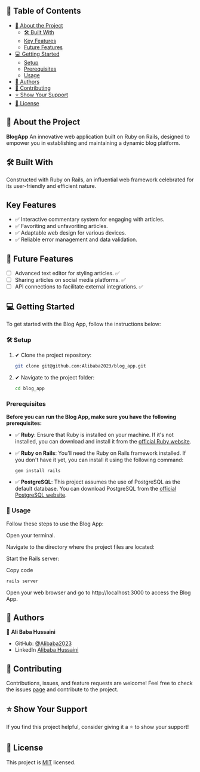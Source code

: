 
## 📗 Table of Contents

- [📖 About the Project](#about-project)
  - [🛠 Built With](#built-with)
  - [Key Features](#key-features)
  - [Future Features](#future-project)
- [💻 Getting Started](#getting-started)
  - [Setup](#setup)
  - [Prerequisites](#prerequisites)
  - [Usage](#usage)
- [👥 Authors](#authors)
- [🤝 Contributing](#contributing)
- [⭐️ Show Your Support](#support)
- [📜 License](#license)

## 📖 About the Project <a name="about-project"></a>

**BlogApp** An innovative web application built on Ruby on Rails, designed to empower you in establishing and maintaining a dynamic blog platform.


## 🛠 Built With <a name="built-with"></a>

Constructed with Ruby on Rails, an influential web framework celebrated for its user-friendly and efficient nature.


##  Key Features <a name="key-features"></a>

- ✅ Interactive commentary system for engaging with articles.
- ✅ Favoriting and unfavoriting articles.
- ✅ Adaptable web design for various devices.
- ✅ Reliable error management and data validation.


## 🔭 Future Features <a name="future-project"></a>
- [ ] Advanced text editor for styling articles. ✅
- [ ] Sharing articles on social media platforms. ✅
- [ ] API connections to facilitate external integrations. ✅

## 💻 Getting Started <a name="getting-started"></a>

To get started with the Blog App, follow the instructions below:

### 🛠 Setup <a name="setup"></a>

1. ✔ Clone the project repository:

   ```bash
   git clone git@github.com:Alibaba2023/blog_app.git
    ```
2. ✔ Navigate to the project folder:

    ```bash
    cd blog_app
    ```


### Prerequisites <a name="prerequisites"></a>
**Before you can run the Blog App, make sure you have the following prerequisites:**

- ✅ **Ruby**: Ensure that Ruby is installed on your machine. If it's not installed, you can download and install it from the [official Ruby website](https://www.ruby-lang.org/en/documentation/installation/).

- ✅ **Ruby on Rails**: You'll need the Ruby on Rails framework installed. If you don't have it yet, you can install it using the following command:
  ```
  gem install rails
  ```
- ✅ **PostgreSQL**: This project assumes the use of PostgreSQL as the default database. You can download PostgreSQL from the [official PostgreSQL website](https://www.postgresql.org/download/).


### 📖 Usage <a name="usage"></a>
Follow these steps to use the Blog App:

Open your terminal.

Navigate to the directory where the project files are located:

Start the Rails server:

Copy code
```bash
rails server
```
Open your web browser and go to http://localhost:3000 to access the Blog App.

## 👥 Authors <a name="authors"></a>

👤 **Ali Baba Hussaini**

- GitHub: [@Alibaba2023](https://github.com/Alibaba2023/)
- LinkedIn [Alibaba Hussaini](https://www.linkedin.com/in/ali-baba-hussaini-630607267/)

## 🤝 Contributing <a name="contributing"></a>

Contributions, issues, and feature requests are welcome! 
Feel free to check the issues [page](https://github.com/Alibaba2023/blog_app/issues) and contribute to the project.

## ⭐️ Show Your Support <a name="support"></a>
If you find this project helpful, consider giving it a ⭐️ to show your support!

## 📜 License <a name="license"></a>
This project is [MIT](./LICENSE) licensed.
